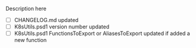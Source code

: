 Description here

- [ ] CHANGELOG.md updated
- [ ] K8sUtils.psd1 version number updated
- [ ] K8sUtils.psd1 FunctionsToExport or AliasesToExport updated if added a new function
